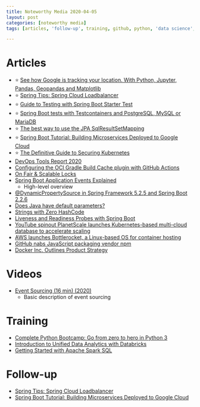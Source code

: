 ```yaml
---
title: Noteworthy Media 2020-04-05
layout: post
categories: [noteworthy media]
tags: [articles, 'follow-up', training, github, python, 'data science', spring, containers, java, python, jpa, kubernetes, aws, docker, 'event sourcing', databricks, 'apache spark']

---
```

# Articles
* :star: [See how Google is tracking your location. With Python, Jupyter, Pandas, Geopandas and Matplotlib](https://www.nurkiewicz.com/2020/03/see-how-google-is-tracking-your.html)
* :star: [Spring Tips: Spring Cloud Loadbalancer](https://spring.io/blog/2020/03/25/spring-tips-spring-cloud-loadbalancer)
* :star: [Guide to Testing with Spring Boot Starter Test](https://rieckpil.de/guide-to-testing-with-spring-boot-starter-test/)
* :star: [Spring Boot tests with Testcontainers and PostgreSQL, MySQL or MariaDB](https://blog.codeleak.pl/2020/03/spring-boot-tests-with-testcontainers.html)
* :star: [The best way to use the JPA SqlResultSetMapping](https://vladmihalcea.com/jpa-sqlresultsetmapping/)
* :star: [Spring Boot Tutorial: Building Microservices Deployed to Google Cloud](https://www.infoq.com/articles/spring-boot-tutorial/)
* :star: [The Definitive Guide to Securing Kubernetes](https://clouddamcdnprodep.azureedge.net/gdc/gdc8LXmoZ/original)
* [DevOps Tools Report 2020](https://www.gitkraken.com/resources/devops-report-2020)
* [Configuring the OCI Gradle Build Cache plugin with GitHub Actions](http://andresalmiray.com/configuring-the-oci-gradle-build-cache-plugin-with-github-actions/)
* [On Fair & Scalable Locks](https://alidg.me/blog/2020/3/7/scalable-fair-lock)
* [Spring Boot Application Events Explained](https://reflectoring.io/spring-boot-application-events-explained/)
  * High-level overview
* [@DynamicPropertySource in Spring Framework 5.2.5 and Spring Boot 2.2.6](https://spring.io/blog/2020/03/27/dynamicpropertysource-in-spring-framework-5-2-5-and-spring-boot-2-2-6)
* [Does Java have default parameters?](http://dolszewski.com/java/java-default-parameters/)
* [Strings with Zero HashCode](https://www.javaspecialists.eu/archive/Issue277.html)
* [Liveness and Readiness Probes with Spring Boot](https://spring.io/blog/2020/03/25/liveness-and-readiness-probes-with-spring-boot)
* [YouTube spinout PlanetScale Iaunches Kubernetes-based multi-cloud database to accelerate scaling](https://venturebeat.com/2020/03/31/youtube-spinout-planetscale-iaunches-kubernetes-based-multi-cloud-database-to-accelerate-scaling/)
* [AWS launches Bottlerocket, a Linux-based OS for container hosting](https://techcrunch.com/2020/03/11/aws-launches-bottlerocket-a-linux-based-os-for-container-hosting/)
* [GitHub nabs JavaScript packaging vendor npm](https://techcrunch.com/2020/03/16/github-nabs-javascript-packaging-vendor-npm/)
* [Docker Inc. Outlines Product Strategy](https://containerjournal.com/topics/container-ecosystems/docker-inc-outlines-product-strategy/)

# Videos
* [Event Sourcing (16 min) (2020)](https://abdullin.com/video/event-sourcing/)
  * Basic description of event sourcing

# Training
* [Complete Python Bootcamp: Go from zero to hero in Python 3](https://www.udemy.com/course/complete-python-bootcamp/)
* [Introduction to Unified Data Analytics with Databricks](https://academy.databricks.com)
* [Getting Started with Apache Spark SQL](https://academy.databricks.com/course/INT-SA-GSQL-v1-SP-C)

# Follow-up
* [Spring Tips: Spring Cloud Loadbalancer](https://spring.io/blog/2020/03/25/spring-tips-spring-cloud-loadbalancer)
* [Spring Boot Tutorial: Building Microservices Deployed to Google Cloud](https://www.infoq.com/articles/spring-boot-tutorial/)
